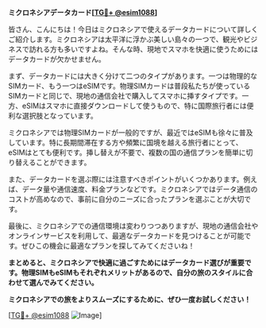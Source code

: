 **ミクロネシアデータカード[[TG💪+ @esim1088](https://t.me/s/esim1088)]**

皆さん、こんにちは！今日はミクロネシアで使えるデータカードについて詳しくご紹介します。ミクロネシアは太平洋に浮かぶ美しい島々の一つで、観光やビジネスで訪れる方も多いですよね。そんな時、現地でスマホを快適に使うためにはデータカードが欠かせません。

まず、データカードには大きく分けて二つのタイプがあります。一つは物理的なSIMカード、もう一つはeSIMです。物理SIMカードは普段私たちが使っているSIMカードと同じで、現地の通信会社で購入してスマホに挿すタイプです。一方、eSIMはスマホに直接ダウンロードして使うもので、特に国際旅行者には便利な選択肢となっています。

ミクロネシアでは物理SIMカードが一般的ですが、最近ではeSIMも徐々に普及しています。特に長期間滞在する方や頻繁に国境を越える旅行者にとって、eSIMはとても便利です。挿し替えが不要で、複数の国の通信プランを簡単に切り替えることができます。

また、データカードを選ぶ際には注意すべきポイントがいくつかあります。例えば、データ量や通信速度、料金プランなどです。ミクロネシアではデータ通信のコストが高めなので、事前に自分のニーズに合ったプランを選ぶことが大切です。

最後に、ミクロネシアでの通信環境は変わりつつありますが、現地の通信会社やオンラインサービスを利用して、最適なデータカードを見つけることが可能です。ぜひこの機会に最適なプランを探してみてくださいね！

**まとめると、ミクロネシアで快適に過ごすためにはデータカード選びが重要です。物理SIMもeSIMもそれぞれメリットがあるので、自分の旅のスタイルに合わせて選んでみてください。**

**ミクロネシアでの旅をよりスムーズにするために、ぜひ一度お試しください！**

[[TG💪+ @esim1088](https://t.me/s/esim1088) ![Image](https://i.postimg.cc/Y0z9fWf4/image.png)]